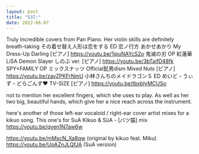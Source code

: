 ```yaml
---
layout: post
title: "537:"
date: 2022-06-07
---
```


Truly incredible covers from Pan Piano. Her violin skills are definitely breath-taking
 その着せ替え人形は恋をする ED 恋ノ行方 あかせあかり My Dress-Up Darling [ピアノ]
https://youtu.be/1jpuNAYcS2o
 鬼滅の刃 OP 紅蓮華 LiSA Demon Slayer しのぶ ver. [ピアノ]
https://youtu.be/3bTajfD48fk
 SPY×FAMILY OP ミックスナッツ Official髭男dism Mixed Nuts [ピアノ]
https://youtu.be/zavZPKFrNmU
 小林さんちのメイドラゴンＳ ED めいど・うぃず・どらごんず❤︎ TV-SIZE [ピアノ]
https://youtu.be/tbxblyMCUSo

not to mention her excellent fingers, which she uses to play. As well as her two big, beautiful hands, which give her a nice reach across the instrument.

here's another of those left-ear vocaloid / right-ear cover artist mixes for a kikuo song. This one's for SuA
 Kikuo & SüA - [バツ猫] mix
https://youtu.be/qyen1N7aw6w

https://youtu.be/mMscN_Xa8qw (original by kikuo feat. Miku)
https://youtu.be/UpAZnJLQfJA (SuA version)
